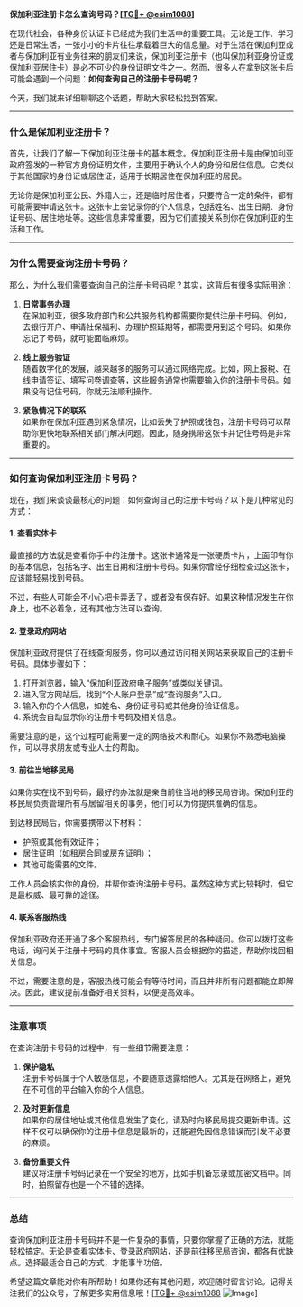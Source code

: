 **保加利亚注册卡怎么查询号码？[[TG💪+ @esim1088](https://t.me/s/esim1088)]**

在现代社会，各种身份认证卡已经成为我们生活中的重要工具。无论是工作、学习还是日常生活，一张小小的卡片往往承载着巨大的信息量。对于生活在保加利亚或者与保加利亚有业务往来的朋友们来说，保加利亚注册卡（也叫保加利亚身份证或保加利亚居住卡）是必不可少的身份证明文件之一。然而，很多人在拿到这张卡后可能会遇到一个问题：**如何查询自己的注册卡号码呢？**

今天，我们就来详细聊聊这个话题，帮助大家轻松找到答案。

---

### **什么是保加利亚注册卡？**

首先，让我们了解一下保加利亚注册卡的基本概念。保加利亚注册卡是由保加利亚政府签发的一种官方身份证明文件，主要用于确认个人的身份和居住信息。它类似于其他国家的身份证或居住证，适用于长期居住在保加利亚的居民。

无论你是保加利亚公民、外籍人士，还是临时居住者，只要符合一定的条件，都有可能需要申请这张卡。这张卡上会记录你的个人信息，包括姓名、出生日期、身份证号码、居住地址等。这些信息非常重要，因为它们直接关系到你在保加利亚的生活和工作。

---

### **为什么需要查询注册卡号码？**

那么，为什么我们需要查询自己的注册卡号码呢？其实，这背后有很多实际用途：

1. **日常事务办理**  
   在保加利亚，很多政府部门和公共服务机构都需要你提供注册卡号码。例如，去银行开户、申请社保福利、办理护照延期等，都需要用到这个号码。如果你忘记了号码，就可能面临麻烦。

2. **线上服务验证**  
   随着数字化的发展，越来越多的服务可以通过网络完成。比如，网上报税、在线申请签证、填写问卷调查等，这些服务通常也需要输入你的注册卡号码。如果没有记住号码，你就无法顺利操作。

3. **紧急情况下的联系**  
   如果你在保加利亚遇到紧急情况，比如丢失了护照或钱包，注册卡号码可以帮助你更快地联系相关部门解决问题。因此，随身携带这张卡并记住号码是非常重要的。

---

### **如何查询保加利亚注册卡号码？**

现在，我们来谈谈最核心的问题：如何查询自己的注册卡号码？以下是几种常见的方式：

#### **1. 查看实体卡**
  
最直接的方法就是查看你手中的注册卡。这张卡通常是一张硬质卡片，上面印有你的基本信息，包括名字、出生日期和注册卡号码。如果你曾经仔细检查过这张卡，应该能轻易找到号码。

不过，有些人可能会不小心把卡弄丢了，或者没有保存好。如果这种情况发生在你身上，也不必着急，还有其他方法可以查询。

#### **2. 登录政府网站**

保加利亚政府提供了在线查询服务，你可以通过访问相关网站来获取自己的注册卡号码。具体步骤如下：

1. 打开浏览器，输入“保加利亚政府电子服务”或类似关键词。
2. 进入官方网站后，找到“个人账户登录”或“查询服务”入口。
3. 输入你的个人信息，如姓名、身份证号码或其他身份验证信息。
4. 系统会自动显示你的注册卡号码及相关信息。

需要注意的是，这个过程可能需要一定的网络技术和耐心。如果你不熟悉电脑操作，可以寻求朋友或专业人士的帮助。

#### **3. 前往当地移民局**

如果你实在找不到号码，最好的办法就是亲自前往当地的移民局咨询。保加利亚的移民局负责管理所有与居留相关的事务，他们可以为你提供准确的信息。

到达移民局后，你需要携带以下材料：
- 护照或其他有效证件；
- 居住证明（如租房合同或房东证明）；
- 其他可能需要的文件。

工作人员会核实你的身份，并帮你查询注册卡号码。虽然这种方式比较耗时，但它是最权威、最可靠的途径。

#### **4. 联系客服热线**

保加利亚政府还开通了多个客服热线，专门解答居民的各种疑问。你可以拨打这些电话，询问关于注册卡号码的具体事宜。客服人员会根据你的描述，帮助你找回相关信息。

不过，需要注意的是，客服热线可能会有等待时间，而且并非所有问题都能立即解决。因此，建议提前准备好相关资料，以便提高效率。

---

### **注意事项**

在查询注册卡号码的过程中，有一些细节需要注意：

1. **保护隐私**  
   注册卡号码属于个人敏感信息，不要随意透露给他人。尤其是在网络上，避免在不可信的平台输入你的个人信息。

2. **及时更新信息**  
   如果你的居住地址或其他信息发生了变化，请及时向移民局提交更新申请。这样不仅可以确保你的注册卡信息是最新的，还能避免因信息错误而引发不必要的麻烦。

3. **备份重要文件**  
   建议将注册卡号码记录在一个安全的地方，比如手机备忘录或加密文档中。同时，拍照留存也是一个不错的选择。

---

### **总结**

查询保加利亚注册卡号码并不是一件复杂的事情，只要你掌握了正确的方法，就能轻松搞定。无论是查看实体卡、登录政府网站，还是前往移民局咨询，都各有优缺点。选择最适合自己的方式，才能事半功倍。

希望这篇文章能对你有所帮助！如果你还有其他问题，欢迎随时留言讨论。记得关注我们的公众号，了解更多实用信息哦！[[TG💪+ @esim1088](https://t.me/s/esim1088) ![Image](https://i.postimg.cc/4NQfJmqS/Snipaste-2025-05-13-00-14-12.png)]